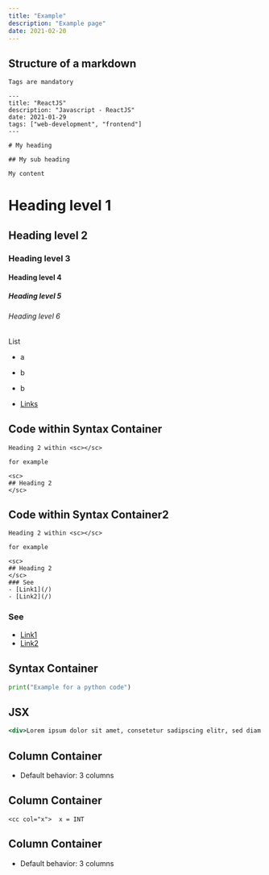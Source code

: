 ```yaml
---
title: "Example"
description: "Example page"
date: 2021-02-20
---
```


<sc>

## Structure of a markdown

```text
Tags are mandatory

---
title: "ReactJS"
description: "Javascript - ReactJS"
date: 2021-01-29
tags: ["web-development", "frontend"]
---

# My heading

## My sub heading

My content
```

</sc>

# Heading level 1

## Heading level 2

### Heading level 3

#### Heading level 4

##### Heading level 5

###### Heading level 6

List
- a
- b
- b

- [Links](https://useful.web.app)


<sc>

## Code within Syntax Container

```text
Heading 2 within <sc></sc>

for example

<sc>
## Heading 2
</sc>
```

</sc>

<sc>

## Code within Syntax Container2

```text
Heading 2 within <sc></sc>

for example

<sc>
## Heading 2
</sc>
### See
- [Link1](/)
- [Link2](/)
```

### See

- [Link1](https://useful.web.app)
- [Link2](https://useful.web.app)

</sc>

<mc>

<sc>

## Syntax Container

```python
print("Example for a python code")
```

</sc>

<sc>

## JSX

```jsx
<div>Lorem ipsum dolor sit amet, consetetur sadipscing elitr, sed diam nonumy eirmod tempor invidunt ut labore et dolore magna aliquyam erat, sed diam voluptua. At vero eos et accusam et</div>
```

</sc>

</mc>

<mc>

<cc>

<div>

## Column Container

- Default behavior: 3 columns

</div>

<div>

## Column Container

```text
<cc col="x">  x = INT 
```

</div>

<div>

## Column Container

- Default behavior: 3 columns

</div>

</cc>


</mc>
